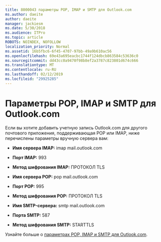 ```yaml
---
title: 8000043 параметры POP, IMAP и SMTP для Outlook.com
ms.author: daeite
author: daeite
manager: jackiesm
ms.date: 5/30/2018
ms.audience: ITPro
ms.topic: article
ROBOTS: NOINDEX, NOFOLLOW
localization_priority: Normal
ms.assetid: 16b5fbc6-6f45-4707-97bb-49a9b610ac56
ms.openlocfilehash: 69e43a695eacbc1744f124dbcb863584c53636c0
ms.sourcegitcommit: dd43cc0a9470f98b8ef2a3787c823801d674c666
ms.translationtype: MT
ms.contentlocale: ru-RU
ms.lasthandoff: 02/12/2019
ms.locfileid: "29925285"
---
```

# <a name="pop-imap-and-smtp-settings-for-outlookcom"></a>Параметры POP, IMAP и SMTP для Outlook.com

Если вы хотите добавить учетную запись Outlook.com для другого почтового приложения, поддерживающая POP или IMAP, ниже перечислены параметры вручную сервера вам:
  
- **Имя сервера IMAP:** imap mail.outlook.com 
    
- **Порт IMAP:** 993 
    
- **Метод шифрования IMAP:** ПРОТОКОЛ TLS 
    
- **Имя сервера POP:** pop mail.outlook.com 
    
- **Порт POP:** 995 
    
- **Метод шифрования POP:** ПРОТОКОЛ TLS 
    
- **Имя SMTP-сервера:** smtp mail.outlook.com 
    
- **Порта SMTP:** 587 
    
- **Метод шифрования SMTP:** STARTTLS 
    
Узнайте больше о [параметрах POP, IMAP и SMTP для Outlook.com](https://go.microsoft.com/fwlink/p/?linkid=2001402&amp;clcid=0x409).
  

